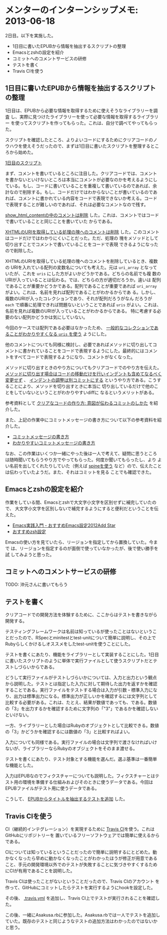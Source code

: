 # メンターのインターンシップメモ: 2013-06-18

2日目。以下を実施した。

- 1日目に書いたEPUBから情報を抽出するスクリプトの整理
- Emacsとzshの設定を紹介
- コミットへのコメントサービスの研修
- テストを書く
- Travis CIを使う

## 1日目に書いたEPUBから情報を抽出するスクリプトの整理

1日目は、EPUBから必要な情報を取得するために使えそうなライブラリーを調査
し、実際に見つけたライブラリーを使って必要な情報を取得するライブラリー
を使ってスクリプトを作ってもらった。これは、自分で調べてやってもらった。

スクリプトを確認したところ、よりよいコードにするためにクリアコードのノ
ウハウを使えそうだったので、まずは1日目に書いたスクリプトを整理するとこ
ろから始めた。

[1日目のスクリプト](https://github.com/ranguba/epub-searcher/commit/d4c9e62641e58f07acd58f8333244d2a5d1a8a53)

まず、コメントを書いているところに注目した。クリアコードでは、コメント
を書かないといけないところは本当にコメントが必要なのかを考えるようにし
ている。もし、コードに書いていることを重複して書いているのであれば、余
計なので削除する。もし、コードだけではわからないことが書いているのであ
れば、コメントに書かれている内容をコードで表現できないか考える。コード
で表現することが難しいのであれば、それは必要なコメントなので残す。

[show_html_contentの中のコメントは削除](https://github.com/ranguba/epub-searcher/commit/b90d9e78e8fb271de38f8541c4114e1a51153e3b)
した。これは、コメントではコードで書いていることと同じことを書いていた
からである。

[XHTMLのURIを取得している処理の塊へのコメントは削除](https://github.com/ranguba/epub-searcher/commit/e76e638ebaddebee38b65008a12d1a7ead4adc91)
した。このコメントはコードだけではわかりにくいことだった。ただ、処理の
塊をメソッドとして切り出すことでコメントで書いていることをコードで表現
できるようになったので削除した。

XHTMLのURIを取得している処理の塊へのコメントを削除しているとき、複数の
URIを入れている配列の変数名についても考えた。元は `uri_array` となって
いたが、これを `uris` にした方がよいかどうかである。どちらの名前でも複
数のURIが入っていることは伝わる。では、どちらの方が適切だろうか。違いは
配列であることが重要かどうかである。配列であることが重要であれば
`uri_array` がよい。これは、名前を見れば配列であることがわかるからであ
る。しかし、複数のURIが入ったコレクションであり、それが配列だろうがなん
だろうが `each` で順番に処理できれば問題ないということであれば `uris`
がよい。これは、名前を見れば複数のURIが入っていることがわかるからである。
特に考慮する必要のない配列かどうかは気にしていない。

今回のケースでは配列である必要はなかったため、
[一般的なコレクションであることがわかりやすくなる `uris` を使う](https://github.com/ranguba/epub-searcher/commit/7f29960be09f053f73055649c410f95d69ed99fe)
ようにした。

他のコメントについても同様に検討し、必要であればメソッドに切り出してコ
メントに書かれていることをコードで表現するようにした。最終的にはコメン
トをすべてコードで表現するようになり、コメントがなくなった。

メソッドに切り出すときのやり方についてもクリアコードでのやり方を伝えた。
[メソッドに切り出す場合はコードの移動だけを行いインデントも含めてなるべく変更せず](https://github.com/ranguba/epub-searcher/commit/ab95bfaf93321fc02e80cafd33d30591207a07d3)
、
[インデントの調整は別コミットにする](https://github.com/ranguba/epub-searcher/commit/fed21db1281d34d6ed11c4a2c65ad22611633bdd)
というやり方である。こうすることにより、メソッドを切り出すときに本当に
切り出しているだけで他のことをしていないということがわかりやすいdiffに
なるというメリットがある。

参考資料として
[クリアなコードの作り方: 意図が伝わるコミットのしかた](http://www.clear-code.com/blog/2012/3/13.html)
を紹介した。

また、上記の作業中にコミットメッセージの書き方について以下の参考資料を紹介した。

- [コミットメッセージの書き方](http://www.clear-code.com/blog/2012/2/21.html)
- [わかりやすいコミットメッセージの書き方](http://www.clear-code.com/blog/2013/4/24.html)

なお、この作業はいくつか一緒にやった後は一人で考えて、疑問に思うところ
は随時聞いてもらうやり方でやってもらった。何度か聞いてもらったし、より
よい名前を出してくれたりしていた（例えば
[spineを使う](https://github.com/ranguba/epub-searcher/commit/0620442b52eb5a78dc78ec30506b8bd4dd269c5c)
など）ので、伝えたことは伝わっていたようだ。また、それはコミットを見る
ことでも確認できた。

## Emacsとzshの設定を紹介

作業をしている間、Emacsとzshで大文字小文字を区別せずに補完していたので、
大文字小文字を区別しないで補完するようにすると便利だということを伝えた。

- [Emacs実践入門 - おすすめEmacs設定2012Add Star](http://www.clear-code.com/blog/2012/3/20.html)
- [おすすめzsh設定](http://www.clear-code.com/blog/2011/9/5.html)

Emacsの使い方を見ていたら、リージョンを指定してから置換していた。今まで
は、リージョンを指定するのが面倒で使っていなかったが、後で使い勝手を試
してみようと思った。

## コミットへのコメントサービスの研修

TODO: 沖元さんに書いてもらう

## テストを書く

クリアコードでの開発方法を体験するために、ここからはテストを書きながら
開発する。

テスティングフレームワークは名前は知っているが使ったことはないというこ
とだったので、RSpecとminitestとtest-unitについて簡単に説明し、その上で
Rubyらしくかけるしオススメをしたtest-unitを使うことにした。

テストを書くにあたり、機能をライブラリーとして実装することにした。1日目
に書いたスクリプトのように単体で実行ファイルとして使うスクリプトだとテ
ストしづらいからである。

どうして実行ファイルがテストしづらいかについては、入力と出力という観点
から説明した。テストとは指定した入力に対して期待した出力を返すかを確認
することである。実行ファイルをテストする場合は入力が引数・標準入力にな
り、出力は標準出力になる。標準出力が正しいかを確認するには文字列として
比較する必要がある。これは、たとえ、結果が数値であっても、である。数値
の「3」を出力するかを確認するために文字列の「"3"」であるかを確認しない
といけない。

一方、ライブラリーとした場合はRubyのオブジェクトとして比較できる。数値
の「3」かどうかを確認するには数値の「3」と比較すればよい。

入力についても同様である。実行ファイルの場合は文字列で渡さなければいけ
ないが、ライブラリーならRubyのオブジェクトをそのまま渡せる。

テストを書くにあたり、テスト対象とする機能を選んだ。選ぶ基準は一番簡単
な機能とした。

入力はEPUBなのでフィクスチャーについても説明した。フィクスチャーとはテ
スト用の環境を準備する仕組みおよびそのときに使うデータである。今回は
EPUBファイルがテスト用に使うデータである。

こうして、
[EPUBからタイトルを抽出するテストを追加](https://github.com/ranguba/epub-searcher/commit/417dfdb604b9d60806bbdb81d967582fee88c4e7)
した。

## Travis CIを使う

CI（継続的インテグレーション）を実現するために
[Travis CI](https://travis-ci.org/)を使う。これはGitHubにリポジトリーを
置いているフリーソフトウェアでは簡単に使えるからである。

CIについては知っているということだったので簡単に説明するにとどめた。動
かなくなったら早めに動かなくなったことがわかったほうが修正が用意である
こと、手元の開発環境以外でのテストが失敗することに気づきやすくするため
にCIが有用であることを説明した。

Travis CIは使ったことがないということだったので、Travis CIのアカウント
を作って、GitHubにコミットしたらテストを実行するようにhookを設定した。

その後、
[.travis.yml](https://github.com/ranguba/epub-searcher/commit/f8d26ff2102aff5a0e0e1268cf23c83fcfe337a2)
を追加し、Travis CI上でテストが実行されることを確認した。

この後、一緒にAsakusa.rbに参加した。Asakusa.rbでは一人でテストを追加し
ていた。既存のテストと同じようなテストの追加方法はわかったのではないか
と思う。
